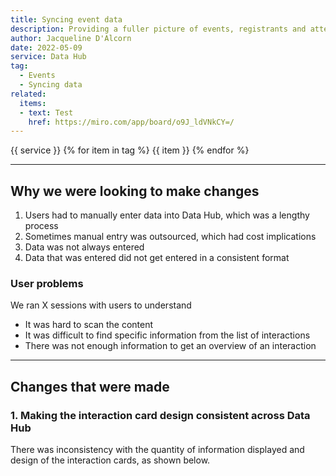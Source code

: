 ```yaml
---
title: Syncing event data
description: Providing a fuller picture of events, registrants and attendees by syncing data rather than relying on manual entry.
author: Jacqueline D'Alcorn
date: 2022-05-09
service: Data Hub
tag:
  - Events
  - Syncing data
related:
  items:
  - text: Test
    href: https://miro.com/app/board/o9J_ldVNkCY=/
---
```


<span class="govuk-body govuk-!-margin-bottom-9">
  <span class="govuk-tag">{{ service }}</span>
  {% for item in tag %}
    <span class="govuk-tag govuk-tag--grey govuk-!-margin-top-1">{{ item }}</span>
  {% endfor %}
</span>

***
## Why we were looking to make changes
1. Users had to manually enter data into Data Hub, which was a lengthy process
2. Sometimes manual entry was outsourced, which had cost implications
3. Data was not always entered
4. Data that was entered did not get entered in a consistent format

### User problems
We ran X sessions with users to understand

* It was hard to scan the content
* It was difficult to find specific information from the list of interactions
* There was not enough information to get an overview of an interaction

***
## Changes that were made
### 1. Making the interaction card design consistent across Data Hub
There was inconsistency with the quantity of information displayed and design of the interaction cards, as shown below.

